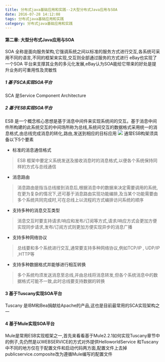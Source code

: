 ```yaml
---
title: 分布式java基础应用和实践--2大型分布式Java应用与SOA
date: 2016-07-28 14:12:08 
tags: 分布式java基础应用和实践
category: 分布式java基础应用和实践
---
```

#### 第二章: 大型分布式Java应用与SOA   
SOA 全称是面向服务架构,它强调系统之间以标准的服务方式进行交互,各系统可采用不同的语言,不同的框架来实现,交互则全部通过服务的方式进行
eBay也实现了一个SOA 平台来支撑其业务的多元化发展,eBay认为SOA能给它带来的好处是提升业务的可重用性及灵敏性

##### 1 基于SCA实现SOA平台   
SCA 是Service Component Architecture 

##### 2 基于ESB实现SOA平台
ESB 是一个概念核心思想是基于消息中间件来实现系统间的交互。基于消息中间件所构建的此系统交互的中间场所称为总线,系统间交互的数据格式采用统一的消息格式,由总线完成消息的转化,路由,发送到相应的目标应用
![](http://7xsqwa.com1.z0.glb.clouddn.com/mnuo-distributedjava-2.2.jpg)
通常ESB构架须具备以下5个要素

+ 标准的消息通信格式
> ESB 框架中要定义系统发送及接收消息时的消息格式,以便各个系统保持同样的方式与总线通信
+ 消息路由
> 消息路由是指当总线接到消息后,根据消息中的数据来决定需要调用的系统,在更为复杂的情况下,还可基于消息路由实现功能编排,及当某个功能需要由多个系统共同完成时,可在总线上以流程的方式编排访问系统的顺序
+ 支持多种的消息交互类型
> 消息交互时要支持请求/响应和发布/订阅等方式,请求/响应方式会更加方便实现同步请求,发布/订阅方式则更加方便实现异步的消息广播
+ 支持多种网络协议
> 总线要和多个系统进行交互,通常要支持多种网络协议,例如TCP/IP , UDP/IP ,HTTP等
+ 支持多种数据格式并能够进行相互转换
> 多个系统均须发送消息至总线,并由总线将消息转发,但各个系统消息中的数据格式可能不一致,此时总线要支持数据的转换

#### 3 基于Tuscany实现SOA平台
Tuscany 是IBM和Bea捐献给Apache的产品,这也是目前最常用的SCA实现架构之一

#### 4 基于Mule实现SOA平台
Mule是常用ESB实现框架之一,首先来看看基于Mule2.2.1如何实现Tuscany章节中的例子,先仍然是以WEBSERVICE的方式对外提供HelloworldService 和Tuscany中不同的地方仅在于配置文件和启动代码两方面,配置文件上去掉publicservice.composite改为遵循Mule编写的配置文件

